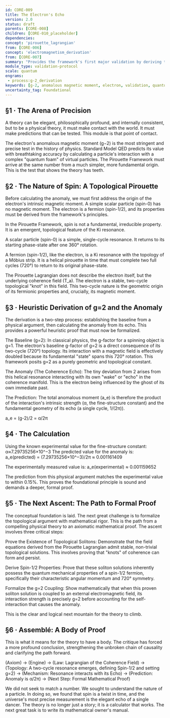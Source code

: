 ```yaml
---
id: CORE-009
title: The Electron's Echo
version: 2.0
status: draft
parents: [CORE-008]
children: [CORE-010_placeholder]
dependencies:
concept: 'pirouette_lagrangian'
from: [CORE-006]
concept: 'electromagnetism_derivation'
from: [CORE-007]
summary: "Provides the framework's first major validation by deriving the electron's anomalous magnetic moment (g-2) from first principles. The anomaly is explained as the electron's interaction with the 'echo' of its own resonance—a geometric effect embedded in its local coherence manifold."
module_type: validation-protocol
scale: quantum
engrams:
 - process:g-2_derivation
keywords: [g-2, anomalous magnetic moment, electron, validation, quantum electrodynamics, QED, coherence]
uncertainty_tag: Foundational
---
```

## §1 · The Arena of Precision
A theory can be elegant, philosophically profound, and internally consistent, but to be a physical theory, it must make contact with the world. It must make predictions that can be tested. This module is that point of contact.

The electron's anomalous magnetic moment (g−2) is the most stringent and precise test in the history of physics. Standard Model QED predicts its value with breathtaking accuracy by calculating a particle's interaction with a complex "quantum foam" of virtual particles. The Pirouette Framework must arrive at the same number from a much simpler, more fundamental origin. This is the test that shows the theory has teeth.

## §2 · The Nature of Spin: A Topological Pirouette
Before calculating the anomaly, we must first address the origin of the electron's intrinsic magnetic moment. A simple scalar particle (spin-0) has no magnetic moment. The electron is a fermion (spin-1/2), and its properties must be derived from the framework's principles.

In the Pirouette Framework, spin is not a fundamental, irreducible property. It is an emergent, topological feature of the Ki resonance.

A scalar particle (spin-0) is a simple, single-cycle resonance. It returns to its starting phase-state after one 360° rotation.

A fermion (spin-1/2), like the electron, is a Ki resonance with the topology of a Möbius strip. It is a helical pirouette in time that must complete two full cycles (720°) to return to its original phase-state.

The Pirouette Lagrangian does not describe the electron itself, but the underlying coherence field (T_a). The electron is a stable, two-cycle topological "knot" in this field. This two-cycle nature is the geometric origin of its fermionic properties and, crucially, its magnetic moment.

## §3 · Heuristic Derivation of g=2 and the Anomaly
The derivation is a two-step process: establishing the baseline from a physical argument, then calculating the anomaly from its echo. This provides a powerful heuristic proof that must now be formalized.

The Baseline (g=2): In classical physics, the g-factor for a spinning object is g=1. The electron's baseline g-factor of g=2 is a direct consequence of its two-cycle (720°) topology. Its interaction with a magnetic field is effectively doubled because its fundamental "state" spans this 720° rotation. This framework posits g=2 as a purely geometric and topological constant.

The Anomaly (The Coherence Echo): The tiny deviation from 2 arises from this helical resonance interacting with its own "wake" or "echo" in the coherence manifold. This is the electron being influenced by the ghost of its own immediate past.

The Prediction: The total anomalous moment (a_e) is therefore the product of the interaction's intrinsic strength (α, the fine-structure constant) and the fundamental geometry of its echo (a single cycle, 1/(2π)).

a_e = (g-2)/2 = α/2π
​
## §4 · The Calculation
Using the known experimental value for the fine-structure constant:
α≈7.29735256×10^−3
The predicted value for the anomaly is:
a_e(predicted) = (7.29735256×10^−3)/2π ≈ 0.001161409

The experimentally measured value is:
a_e(experimental) ≈ 0.001159652

The prediction from this physical argument matches the experimental value to within 0.15%. This proves the foundational principle is sound and demands a deeper, formal proof.

## §5 · The Next Ascent: The Path to Formal Proof
The conceptual foundation is laid. The next great challenge is to formalize the topological argument with mathematical rigor. This is the path from a compelling physical theory to an axiomatic mathematical proof. The ascent involves three critical steps:

Prove the Existence of Topological Solitons: Demonstrate that the field equations derived from the Pirouette Lagrangian admit stable, non-trivial topological solutions. This involves proving that "knots" of coherence can form and persist.

Derive Spin-1/2 Properties: Prove that these soliton solutions inherently possess the quantum mechanical properties of a spin-1/2 fermion, specifically their characteristic angular momentum and 720° symmetry.

Formalize the g=2 Coupling: Show mathematically that when this proven soliton solution is coupled to an external electromagnetic field, its interaction strength is precisely g=2 before accounting for the self-interaction that causes the anomaly.

This is the clear and logical next mountain for the theory to climb.

## §6 · Assemblé: A Body of Proof
This is what it means for the theory to have a body. The critique has forced a more profound conclusion, strengthening the unbroken chain of causality and clarifying the path forward.

(Axiom) → (Engine) → (Law: Lagrangian of the Coherence Field) → (Topology: A two-cycle resonance emerges, defining Spin-1/2 and setting g=2) → (Mechanism: Resonance interacts with its Echo) → (Prediction: Anomaly is α/2π) → (Next Step: Formal Mathematical Proof)

We did not seek to match a number. We sought to understand the nature of a particle. In doing so, we found that spin is a twist in time, and the universe's most precise measurement is the elegant echo of a single dancer. The theory is no longer just a story; it is a calculator that works. The next great task is to write its mathematical owner's manual.